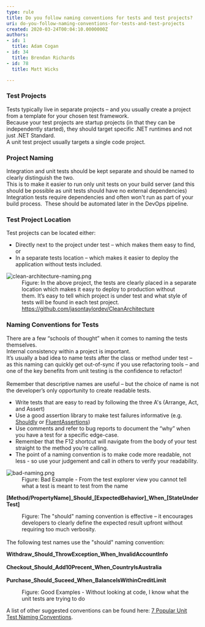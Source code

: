 ```yaml
---
type: rule
title: Do you follow naming conventions for tests and test projects?
uri: do-you-follow-naming-conventions-for-tests-and-test-projects
created: 2020-03-24T00:04:10.0000000Z
authors:
- id: 1
  title: Adam Cogan
- id: 34
  title: Brendan Richards
- id: 78
  title: Matt Wicks

---
```




<span class='intro'> <h3 class="ssw15-rteElement-H3">Test Projects​​<br></h3><p>Tests typically live in separate projects – and you usually create a project from a template for your chosen test framework.<br>Because your test projects are startup projects (in that they can be independently started), they should target specific .NET runtimes and not just .NET Standard.<br>A unit test project usually targets a single code project.</p><h3 class="ssw15-rteElement-H3">Project Naming​<br></h3><p>Integration and unit tests should be kept separate and should be named to clearly distinguish the two.<br>This is to make it easier to run only unit tests on your build server (and this should be possible as unit tests should have no external dependencies)&#160;<br>Integration tests require dependencies and often won't run as part of your build process.&#160; These should be automated later in the DevOps pipeline.<br></p> </span>

<h3 class="ssw15-rteElement-H3">​Test Project Location​<br></h3><p>Test projects can be located either&#58;<br></p><ul><li>Directly next to the project under test – which makes them easy to find, or<br></li><li>In a separate tests location – which makes it easier to deploy the application without tests included.<br></li></ul><dl class="badImage"><dt>
      <img src="./clean-architecture-naming.png" alt="clean-architecture-naming.png" />
   </dt><dd>Figure&#58; In the above project, the tests are clearly placed in a separate location which makes it easy to deploy to production without them.&#160;It’s easy to tell which project is under test and what style of tests will be found in each test project. 
      <a href="https&#58;//github.com/jasontaylordev/CleanArchitecture">https&#58;//github.com/jasontaylordev/CleanArchitecture​</a></dd></dl><h3 class="ssw15-rteElement-H3">​Naming Conventions for Tests​​<br></h3>There are a few “schools of thought” when it comes to naming the tests themselves.&#160;<br>Internal consistency within a project is important.<br>It’s usually a bad idea to name tests after the class or method under test – as this naming can quickly get out-of-sync if you use refactoring tools – and one of the key benefits from unit testing is the confidence to refactor!<br>&#160;<br>Remember that descriptive names are useful – but the choice of name is not the developer’s only opportunity to create readable tests.<br>
<ul><li>Write tests that are easy to read by following the three A's (Arrange, Act, and Assert)<br></li><li>Use a good assertion library to make test failures informative (e.g. <a href="https&#58;//github.com/shouldly/shouldly">Shouldly</a> or <a href="https&#58;//fluentassertions.com/">FluentAssertions</a>)<br></li><li>Use comments and refer to bug reports to document the “why” when you have a test for a specific edge-case.&#160;</li><li>Remember that the F12 shortcut will navigate from the body of your test straight to the method you’re calling.</li><li>The point of a naming convention is to make code more readable, not less - so use your judgement and call in others to verify your readability.<br></li></ul><dl class="badImage"><dt><img src="./bad-naming.png" alt="bad-naming.png" />​</dt><dd>Figure&#58; Bad Example - From the test explorer view you cannot tell what a test is meant to test from the name</dd></dl><p class="ssw15-rteElement-CodeArea"> 
   <b>[Method/PropertyName]_Should_[ExpectedBehavior]_When_[StateUnderTest]</b></p><dd class="ssw15-rteElement-FigureNormal">Figure&#58; The &quot;should&quot;&#160;naming convention is effective – it encourages developers to clearly define the expected result upfront without requiring too much verbosity.</dd>&#160;<br>The following test names use the &quot;should&quot;&#160;naming convention&#58;<br> 
<p class="ssw15-rteElement-CodeArea"><b>Withdraw_Should_ThrowException_When_InvalidAccountInfo</b><br><br><strong>Checkout_Should_Add10Precent_When_CountryIsAustralia</strong><br><br><b>Purchase_Should_Suceed_When_BalanceIsWithinCreditLimit</b><br></p><dd class="ssw15-rteElement-FigureGood">Figure&#58; Good Examples - Without looking at code, I know what the unit tests are trying to do<br></dd><p>A list of other suggested conventions can be found here&#58;&#160;<a href="https&#58;//dzone.com/articles/7-popular-unit-test-naming">7 Popular Unit Test Naming Conventions</a>.</p>


